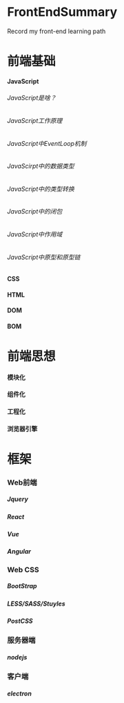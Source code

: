 # FrontEndSummary
Record my front-end learning path

# 前端基础
#### JavaScript
###### JavaScript是啥？

###### JavaScript工作原理

###### JavaScript中EventLoop机制

###### JavaScirpt中的数据类型

###### JavaScript中的类型转换

###### JavaScript中的闭包

###### JavaScript中作用域

###### JavaScript中原型和原型链




#### CSS

#### HTML

#### DOM

#### BOM

# 前端思想
#### 模块化

#### 组件化

#### 工程化

#### 浏览器引擎

# 框架
### Web前端
##### Jquery

##### React

##### Vue

##### Angular

### Web CSS

##### BootStrap

##### LESS/SASS/Stuyles

##### PostCSS

### 服务器端
##### nodejs

### 客户端

##### electron






